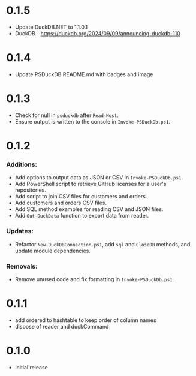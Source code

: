 # 0.1.5

- Update DuckDB.NET to  1.1.0.1
- DuckDB - https://duckdb.org/2024/09/09/announcing-duckdb-110

# 0.1.4

- Update PSDuckDB README.md with badges and image

# 0.1.3

- Check for null in `psduckdb` after `Read-Host`.
- Ensure output is written to the console in `Invoke-PSDuckDb.ps1`.

# 0.1.2

### Additions:
- Add options to output data as JSON or CSV in `Invoke-PSDuckDb.ps1`.
- Add PowerShell script to retrieve GitHub licenses for a user's repositories.
- Add script to join CSV files for customers and orders.
- Add customers and orders CSV files.
- Add SQL method examples for reading CSV and JSON files.
- Add `Out-DuckData` function to export data from reader.

### Updates:
- Refactor `New-DuckDBConnection.ps1`, add `sql` and `CloseDB` methods, and update module dependencies.

### Removals:
- Remove unused code and fix formatting in `Invoke-PSDuckDb.ps1`.

# 0.1.1

- add ordered to hashtable to keep order of column names
- dispose of reader and duckCommand


# 0.1.0

- Initial release
